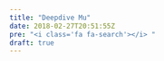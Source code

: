 ```yaml
---
title: "Deepdive Mu"
date: 2018-02-27T20:51:55Z
pre: "<i class='fa fa-search'></i> "
draft: true
---
```


